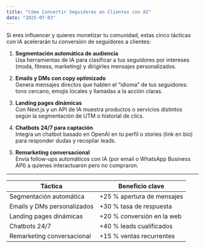 ```yaml
---
title: "Cómo Convertir Seguidores en Clientes con AI"
date: "2025-07-03"
---
```


Si eres influencer y quieres monetizar tu comunidad, estas cinco tácticas con IA acelerarán tu conversión de seguidores a clientes:

1. **Segmentación automática de audiencia**  
   Usa herramientas de IA para clasificar a tus seguidores por intereses (moda, fitness, marketing) y dirigirles mensajes personalizados.

2. **Emails y DMs con copy optimizado**  
   Genera mensajes directos que hablen el “idioma” de tus seguidores: tono cercano, emojis locales y llamadas a la acción claras.

3. **Landing pages dinámicas**  
   Con Next.js y un API de IA muestra productos o servicios distintos según la segmentación de UTM o historial de clics.

4. **Chatbots 24/7 para captación**  
   Integra un chatbot basado en OpenAI en tu perfil o stories (link en bio) para responder dudas y recopilar leads.

5. **Remarketing conversacional**  
   Envía follow-ups automáticos con IA (por email o WhatsApp Business API) a quienes interactuaron pero no compraron.

---

| Táctica                          | Beneficio clave                          |
|----------------------------------|------------------------------------------|
| Segmentación automática          | +25 % apertura de mensajes               |
| Emails y DMs personalizados      | +30 % tasa de respuesta                  |
| Landing pages dinámicas          | +20 % conversión en la web               |
| Chatbots 24/7                    | +40 % leads cualificados                 |
| Remarketing conversacional       | +15 % ventas recurrentes                 |
